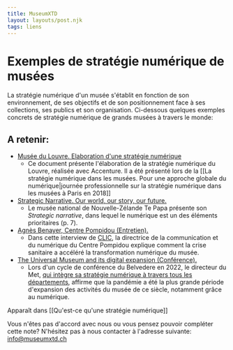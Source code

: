 ```yaml
---
title: MuseumXTD
layout: layouts/post.njk
tags: liens
---
```

# Exemples de stratégie numérique de musées
La stratégie numérique d'un musée s'établit en fonction de son environnement, de ses objectifs et de son positionnement face à ses collections, ses publics et son organisation. Ci-dessous quelques exemples concrets de stratégie numérique de grands musées à travers le monde: 

## A retenir: 
- [Musée du Louvre. Elaboration d'une stratégie numérique](https://www.culture.gouv.fr/Media/Thematiques/Musees/Colloques-Journees-d-etudes/Strategie-numerique-dans-les-musees/Presentation-de-Mme-Marion-Oechsli)
	- Ce document présente l'élaboration de la stratégie numérique du Louvre, réalisée avec Accenture. Il a été présenté lors de la [[La stratégie numérique dans les musées. Pour une approche globale du numérique|journée professionnelle sur la stratégie numérique dans les musées à Paris en 2018]]
- [Strategic Narrative. Our world, our story, our future.](https://www.tepapa.govt.nz/sites/default/files/strategic_narrative.pdf)
	- Le musée national de Nouvelle-Zélande Te Papa présente son *Strategic narrative*, dans lequel le numérique est un des éléments prioritaires (p. 7). 
- [Agnès Benayer, Centre Pompidou (Entretien).](http://www.club-innovation-culture.fr/itv-agnes-benayer-centre-pompidou-mars-2021/)
	- Dans cette interview de [CLIC](https://www.club-innovation-culture.fr/), la directrice de la communication et du numérique du Centre Pompidou explique comment la crise sanitaire a accéléré la transformation numérique du musée. 
- [The Universal Museum and its digital expansion (Conférence).](https://www.youtube.com/watch?v=ZlqJ41rUVas&list=PLdBMjT6e-IFlDUPJRs5JE6xiM8qQgLe3J&ab_channel=BelvedereMuseum)
	- Lors d'un cycle de conférence du Belvedere en 2022, le directeur du Met, [qui intègre sa stratégie numérique à travers tous les départements](https://www.metmuseum.org/blogs/now-at-the-met/2017/digital-future-at-the-met), affirme que la pandémie a été la plus grande période d'expansion des activités du musée de ce siècle, notamment grâce au numérique. 


Apparaît dans [[Qu'est-ce qu'une stratégie numérique]]

Vous n'êtes pas d'accord avec nous ou vous pensez pouvoir compléter cette note? N'hésitez pas à nous contacter à l'adresse suivante: [info@museumxtd.ch](mailto:info@museumxtd.ch)  